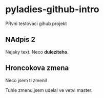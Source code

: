 # pyladies-github-intro
PRvni testovaci gihub projekt

## NAdpis 2
Nejaky text. Neco **duleziteho**.

## Hroncokova zmena
Neco jsem ti zmenil

Tuhle zmenu jsem udelal ve vetvi master.


